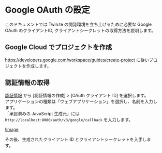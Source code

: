 # Google OAuth の設定

このドキュメントでは Twin:te の開発環境を立ち上げるために必要な Google OAuth のクライアントID, クライアントシークレットの取得方法を説明します。

## Google Cloud でプロジェクトを作成

<https://developers.google.com/workspace/guides/create-project> に従いプロジェクトを作成します。

## 認証情報の取得

[認証情報](https://console.cloud.google.com/apis/credentials) から [認証情報の作成] > [OAuth クライアント ID] を選択します。  
アプリケーションの種類は「ウェブアプリケーション」を選択し、名前を入力します。  
「承認済みの JavaScript 生成元」には `http://localhost:8080/auth/v3/google/callback` を入力します。

[!image](./client-id.png)

その後、生成されたクライアント ID とクライアントシークレットを入手します。
